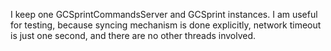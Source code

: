 I keep one GCSprintCommandsServer and GCSprint instances.
I am useful for testing, because syncing mechanism is done explicitly, network timeout is just one second, and there are no other threads involved.